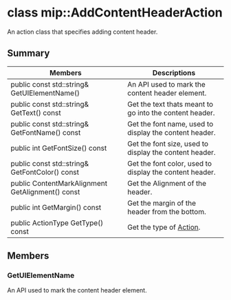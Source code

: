 # class mip::AddContentHeaderAction 
An action class that specifies adding content header.
  
## Summary
 Members                        | Descriptions                                
--------------------------------|---------------------------------------------
public const std::string& GetUIElementName()  |  An API used to mark the content header element.
public const std::string& GetText() const  |  Get the text thats meant to go into the content header.
public const std::string& GetFontName() const  |  Get the font name, used to display the content header.
public int GetFontSize() const  |  Get the font size, used to display the content header.
public const std::string& GetFontColor() const  |  Get the font color, used to display the content header.
public ContentMarkAlignment GetAlignment() const  |  Get the Alignment of the header.
public int GetMargin() const  |  Get the margin of the header from the bottom.
public ActionType GetType() const  |  Get the type of [Action](#classmip_1_1_action).
  
## Members
  
### GetUIElementName
An API used to mark the content header element.
  
#### Returns
the name that should be used for the UI element that holds the content header. The same name will be returned in [RemoveContentHeaderAction](#classmip_1_1_remove_content_header_action) in case the content header needs to be removed.
  
### GetText
Get the text thats meant to go into the content header.
  
#### Returns
content header text.
  
### GetFontName
Get the font name, used to display the content header.
  
#### Returns
Font name, default value if not set by policy Calibri.
  
### GetFontSize
Get the font size, used to display the content header.
  
#### Returns
font size as an integer.
  
### GetFontColor
Get the font color, used to display the content header.
  
#### Returns
font color as a string (e.g."#000000").
  
### GetAlignment
Get the Alignment of the header.
  
#### Returns
The ContentMarkAlignment enumerator, LEFT|RIGHT|CENTER. 
**See also**: ContentMarkAlignment
  
### GetMargin
Get the margin of the header from the bottom.
  
#### Returns
an integer represeting the margins from the bottom of the document (e.g. 10 mm).
  
### ActionType
Get the type of [Action](#classmip_1_1_action).
  
#### Returns
ActionType The type of derived action this base class can be cast to.